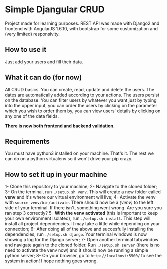 # Simple Djangular CRUD

Project made for learning purposes. REST API was made with Django2 and frontend with AngularJS 1.6.10, with bootstrap for some customization and (very limited) responsivity.

## How to use it
Just add your users and fill their data.

## What it can do (for now)
All CRUD basics. You can create, read, update and delete the users. The dates are automatically added according to your actions. The users persist on the database.
You can filter users by whatever you want just by typing into the upper input, you can order the users by clicking on the parameter which you wish to order them by, you can view users' details by clicking on any one of the data fields.

**There is now both frontend and backend validation.**

## Requirements
You must have python3 installed on your machine. That's it. The rest we can do on a python virtualenv so it won't drive your pip crazy.

## How to set it up in your machine
1- Clone this repository to your machine;
2- Navigate to the cloned folder;
3- On the terminal, run `./setup.sh venv`. This will create a new folder called **venv** and it's where our virtual environment will live;
4- Activate the venv with `source venv/bin/activate`. There should now be a *(venv)* to the left side of your terminal. If there isn't, something went wrong. Are you sure you ran step 3 correctly?
5- **With the venv activated** (this is important to keep your own environment isolated), run `./setup.sh install`. This step will install all project dependencies. It may take a little while depending on your connection;
6- After doing all of the above and succesfully installing the dependencies, run `./setup.sh django`. Your terminal windows is now showing a log for the Django server;
7- Open another terminal tab/window and navigate again to the cloned folder. Run `./setup.sh server` (there is no need to activate the venv now) and it should now be running a simple python server;
8- On your browser, go to `http://localhost:5500/` to see the system in action! I hope nothing goes wrong.
